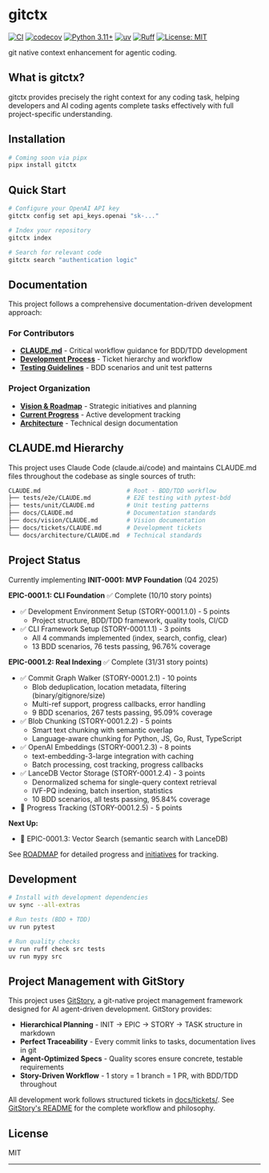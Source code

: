 # gitctx

[![CI](https://github.com/gitctx-ai/gitctx/actions/workflows/ci.yml/badge.svg)](https://github.com/gitctx-ai/gitctx/actions/workflows/ci.yml)
[![codecov](https://codecov.io/gh/gitctx-ai/gitctx/branch/main/graph/badge.svg)](https://codecov.io/gh/gitctx-ai/gitctx)
[![Python 3.11+](https://img.shields.io/badge/python-3.11%2B-blue.svg)](https://www.python.org/downloads/)
[![uv](https://img.shields.io/badge/uv-latest-green.svg)](https://github.com/astral-sh/uv)
[![Ruff](https://img.shields.io/endpoint?url=https://raw.githubusercontent.com/astral-sh/ruff/main/assets/badge/v2.json)](https://github.com/astral-sh/ruff)
[![License: MIT](https://img.shields.io/badge/License-MIT-yellow.svg)](https://opensource.org/licenses/MIT)

git native context enhancement for agentic coding.

## What is gitctx?

gitctx provides precisely the right context for any coding task, helping developers and AI coding agents complete tasks effectively with full project-specific understanding.

## Installation

```bash
# Coming soon via pipx
pipx install gitctx
```

## Quick Start

```bash
# Configure your OpenAI API key
gitctx config set api_keys.openai "sk-..."

# Index your repository
gitctx index

# Search for relevant code
gitctx search "authentication logic"
```

## Documentation

This project follows a comprehensive documentation-driven development approach:

### For Contributors

- **[CLAUDE.md](CLAUDE.md)** - Critical workflow guidance for BDD/TDD development
- **[Development Process](docs/tickets/CLAUDE.md)** - Ticket hierarchy and workflow
- **[Testing Guidelines](tests/)** - BDD scenarios and unit test patterns

### Project Organization

- **[Vision & Roadmap](docs/vision/ROADMAP.md)** - Strategic initiatives and planning
- **[Current Progress](docs/tickets/initiatives/)** - Active development tracking
- **[Architecture](docs/architecture/CLAUDE.md)** - Technical design documentation

## CLAUDE.md Hierarchy

This project uses Claude Code (claude.ai/code) and maintains CLAUDE.md files throughout the codebase as single sources of truth:

```bash
CLAUDE.md                        # Root - BDD/TDD workflow
├── tests/e2e/CLAUDE.md          # E2E testing with pytest-bdd
├── tests/unit/CLAUDE.md         # Unit testing patterns
├── docs/CLAUDE.md               # Documentation standards
├── docs/vision/CLAUDE.md        # Vision documentation
├── docs/tickets/CLAUDE.md       # Development tickets
└── docs/architecture/CLAUDE.md  # Technical standards
```

## Project Status

Currently implementing **INIT-0001: MVP Foundation** (Q4 2025)

**EPIC-0001.1: CLI Foundation** ✅ Complete (10/10 story points)

- ✅ Development Environment Setup (STORY-0001.1.0) - 5 points
  - Project structure, BDD/TDD framework, quality tools, CI/CD
- ✅ CLI Framework Setup (STORY-0001.1.1) - 3 points
  - All 4 commands implemented (index, search, config, clear)
  - 13 BDD scenarios, 76 tests passing, 96.76% coverage

**EPIC-0001.2: Real Indexing** ✅ Complete (31/31 story points)

- ✅ Commit Graph Walker (STORY-0001.2.1) - 10 points
  - Blob deduplication, location metadata, filtering (binary/gitignore/size)
  - Multi-ref support, progress callbacks, error handling
  - 9 BDD scenarios, 267 tests passing, 95.09% coverage
- ✅ Blob Chunking (STORY-0001.2.2) - 5 points
  - Smart text chunking with semantic overlap
  - Language-aware chunking for Python, JS, Go, Rust, TypeScript
- ✅ OpenAI Embeddings (STORY-0001.2.3) - 8 points
  - text-embedding-3-large integration with caching
  - Batch processing, cost tracking, progress callbacks
- ✅ LanceDB Vector Storage (STORY-0001.2.4) - 3 points
  - Denormalized schema for single-query context retrieval
  - IVF-PQ indexing, batch insertion, statistics
  - 10 BDD scenarios, all tests passing, 95.84% coverage
- 🔵 Progress Tracking (STORY-0001.2.5) - 5 points

**Next Up:**

- 🔵 EPIC-0001.3: Vector Search (semantic search with LanceDB)

See [ROADMAP](docs/vision/ROADMAP.md) for detailed progress and [initiatives](docs/tickets/initiatives/) for tracking.

## Development

```bash
# Install with development dependencies
uv sync --all-extras

# Run tests (BDD + TDD)
uv run pytest

# Run quality checks
uv run ruff check src tests
uv run mypy src
```

## Project Management with GitStory

This project uses [GitStory](https://github.com/gitstory-ai/gitstory), a git-native project management framework designed for AI agent-driven development. GitStory provides:

- **Hierarchical Planning** - INIT → EPIC → STORY → TASK structure in markdown
- **Perfect Traceability** - Every commit links to tasks, documentation lives in git
- **Agent-Optimized Specs** - Quality scores ensure concrete, testable requirements
- **Story-Driven Workflow** - 1 story = 1 branch = 1 PR, with BDD/TDD throughout

All development work follows structured tickets in [docs/tickets/](docs/tickets/). See [GitStory's README](https://github.com/gitstory-ai/gitstory) for the complete workflow and philosophy.

## License

MIT

---
